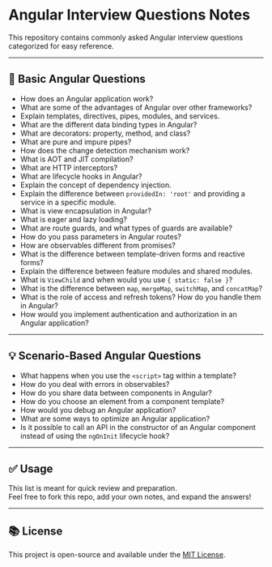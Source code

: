 # Angular Interview Questions Notes

This repository contains commonly asked Angular interview questions categorized for easy reference.

---

## 📌 Basic Angular Questions

- How does an Angular application work?
- What are some of the advantages of Angular over other frameworks?
- Explain templates, directives, pipes, modules, and services.
- What are the different data binding types in Angular?
- What are decorators: property, method, and class?
- What are pure and impure pipes?
- How does the change detection mechanism work?
- What is AOT and JIT compilation?
- What are HTTP interceptors?
- What are lifecycle hooks in Angular?
- Explain the concept of dependency injection.
- Explain the difference between `providedIn: 'root'` and providing a service in a specific module.
- What is view encapsulation in Angular?
- What is eager and lazy loading?
- What are route guards, and what types of guards are available?
- How do you pass parameters in Angular routes?
- How are observables different from promises?
- What is the difference between template-driven forms and reactive forms?
- Explain the difference between feature modules and shared modules.
- What is `ViewChild` and when would you use `{ static: false }`?
- What is the difference between `map`, `mergeMap`, `switchMap`, and `concatMap`?
- What is the role of access and refresh tokens? How do you handle them in Angular?
- How would you implement authentication and authorization in an Angular application?

---

## 💡 Scenario-Based Angular Questions

- What happens when you use the `<script>` tag within a template?
- How do you deal with errors in observables?
- How do you share data between components in Angular?
- How do you choose an element from a component template?
- How would you debug an Angular application?
- What are some ways to optimize an Angular application?
- Is it possible to call an API in the constructor of an Angular component instead of using the `ngOnInit` lifecycle hook?

---

## ✅ Usage

This list is meant for quick review and preparation.  
Feel free to fork this repo, add your own notes, and expand the answers!

---

## 📚 License

This project is open-source and available under the [MIT License](LICENSE).
